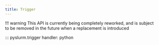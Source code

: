 ```yaml
---
title: Trigger
---
```


!!! warning
    This API is currently being completely reworked, and is subject to be
    removed in the future when a replacement is introduced

::: pyslurm.trigger
    handler: python
